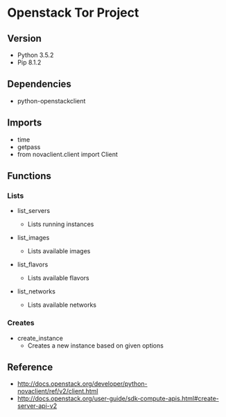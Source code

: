 # Openstack Tor Project

## Version
- Python 3.5.2
- Pip 8.1.2

## Dependencies
- python-openstackclient

## Imports
- time
- getpass
- from novaclient.client import Client

## Functions
### Lists
- list_servers
  * Lists running instances

- list_images
  * Lists available images

- list_flavors
  * Lists available flavors

- list_networks
  * Lists available networks

### Creates
- create_instance
  * Creates a new instance based on given options
  
## Reference
- http://docs.openstack.org/developer/python-novaclient/ref/v2/client.html
- http://docs.openstack.org/user-guide/sdk-compute-apis.html#create-server-api-v2
